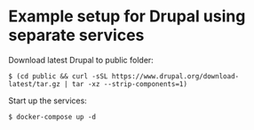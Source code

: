# Example setup for Drupal using separate services

Download latest Drupal to public folder:

```
$ (cd public && curl -sSL https://www.drupal.org/download-latest/tar.gz | tar -xz --strip-components=1)
```

Start up the services:

```
$ docker-compose up -d
```
